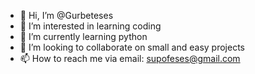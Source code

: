 - 👋 Hi, I’m @Gurbeteses
- 👀 I’m interested in learning coding
- 🌱 I’m currently learning python
- 💞️ I’m looking to collaborate on small and easy projects
- 📫 How to reach me via email: supofeses@gmail.com 

<!---
Gurbeteses/Gurbeteses is a ✨ special ✨ repository because its `README.md` (this file) appears on your GitHub profile.
You can click the Preview link to take a look at your changes.
--->
